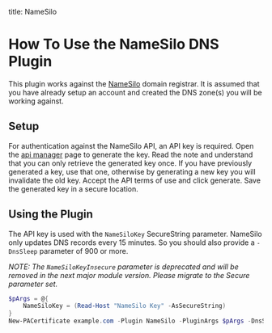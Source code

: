 title: NameSilo

# How To Use the NameSilo DNS Plugin

This plugin works against the [NameSilo](https://www.namesilo.com) domain registrar. It is assumed that you have already setup an account and created the DNS zone(s) you will be working against.

## Setup

For authentication against the NameSilo API, an API key is required. Open the [api manager](https://www.namesilo.com/account/api-manager) page to generate the key. Read the note and understand that you can only retrieve the generated key once. If you have previously generated a key, use that one, otherwise by generating a new key you will invalidate the old key. Accept the API terms of use and click generate. Save the generated key in a secure location.

## Using the Plugin

The API key is used with the `NameSiloKey` SecureString parameter. NameSilo only updates DNS records every 15 minutes. So you should also provide a `-DnsSleep` parameter of 900 or more.

*NOTE: The `NameSiloKeyInsecure` parameter is deprecated and will be removed in the next major module version. Please migrate to the Secure parameter set.*

```powershell
$pArgs = @{
    NameSiloKey = (Read-Host "NameSilo Key" -AsSecureString)
}
New-PACertificate example.com -Plugin NameSilo -PluginArgs $pArgs -DnsSleep 900
```
